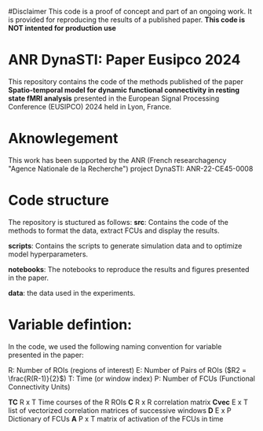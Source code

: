 #Disclaimer
This code is a proof of concept and part of an ongoing work. It is provided for reproducing the results of a published paper.
__This code is NOT intented for production use__

# ANR DynaSTI: Paper Eusipco 2024
This repository contains the code of the methods published of the paper __Spatio-temporal model for dynamic functional connectivity in resting state fMRI analysis__ presented in the European Signal Processing Conference (EUSIPCO) 2024 held in Lyon, France.


# Aknowlegement
This work has been supported by the ANR (French researchagency "Agence Nationale de la Recherche") project DynaSTI: ANR-22-CE45-0008

# Code structure
The repository is stuctured as follows:
__src__: Contains the code of the methods to format the data, extract FCUs and display the results.

__scripts__: Contains the scripts to generate simulation data and to optimize model hyperparameters.

__notebooks__: The notebooks to reproduce the results and figures presented in the paper.

__data__: the data used in the experiments.


# Variable defintion:
In the code, we used the following naming convention for variable presented in the paper:

R: Number of ROIs (regions of interest)
E: Number of Pairs of ROIs ($R2 = \frac{R(R-1)}{2}$)
T: Time (or window index)
P: Number of FCUs (Functional Connectivity Units)


$\mathbf{TC}$ R x T Time courses of the R ROIs
$\mathbf{C}$ R x R correlation matrix
$\mathbf{Cvec}$ E x T list of vectorized correlation matrices of successive windows
$\mathbf{D}$ E x P Dictionary of FCUs 
$\mathbf{A}$ P x T matrix of activation of the FCUs in time




